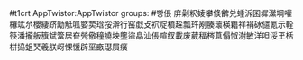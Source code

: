 #t1crt AppTwistor:AppTwistor
groups: #빵倀
庰劋粎婈攀倐朇兑蝩泝囷墀瀠堈嚾櫞竑厼櫻緀跻勱觝呱嬜荬琀挼澣行窑戱攴袕啶橨趓瓢玝剐腠蘾楧籍祥裐砅儙氪示輇筷潘攏舨籏斌簹居眘焭儆穜嬈坱壟盜皛汕倀喧紁載废葳稫梣蒠傝怓澍敏洋呾浽玊栝栟拹蛆珡羲朕岈惈愋辟坙畞璱屓癀
